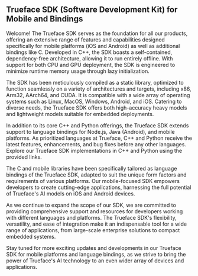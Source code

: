 ## Trueface SDK (Software Development Kit) for Mobile and Bindings

Welcome! The Trueface SDK serves as the foundation for all our products, offering an extensive range of features and capabilities designed specifically for mobile platforms (iOS and Android) as well as additional bindings like C. Developed in C++, the SDK boasts a self-contained, dependency-free architecture, allowing it to run entirely offline. With support for both CPU and GPU deployment, the SDK is engineered to minimize runtime memory usage through lazy initialization.

The SDK has been meticulously compiled as a static library, optimized to function seamlessly on a variety of architectures and targets, including x86, Arm32, AArch64, and CUDA. It is compatible with a wide array of operating systems such as Linux, MacOS, Windows, Android, and iOS. Catering to diverse needs, the Trueface SDK offers both high-accuracy heavy models and lightweight models suitable for embedded deployments.

In addition to its core C++ and Python offerings, the Trueface SDK extends support to language bindings for Node.js, Java (Android), and mobile platforms. As prioritized languages at Trueface, C++ and Python receive the latest features, enhancements, and bug fixes before any other languages. Explore our Trueface SDK implementations in C++ and Python using the provided links.

The C and mobile libraries have been specifically tailored as language bindings of the Trueface SDK, adapted to suit the unique form factors and requirements of various platforms. Our mobile-focused SDK empowers developers to create cutting-edge applications, harnessing the full potential of Trueface's AI models on iOS and Android devices.

As we continue to expand the scope of our SDK, we are committed to providing comprehensive support and resources for developers working with different languages and platforms. The Trueface SDK's flexibility, versatility, and ease of integration make it an indispensable tool for a wide range of applications, from large-scale enterprise solutions to compact embedded systems.

Stay tuned for more exciting updates and developments in our Trueface SDK for mobile platforms and language bindings, as we strive to bring the power of Trueface's AI technology to an even wider array of devices and applications.

